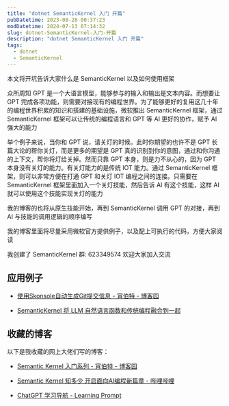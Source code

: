 ```yaml
---
title: "dotnet SemanticKernel 入门 开篇"
pubDatetime: 2023-08-28 00:37:23
modDatetime: 2024-07-13 07:14:32
slug: dotnet-SemanticKernel-入门-开篇
description: "dotnet SemanticKernel 入门 开篇"
tags:
  - dotnet
  - SemanticKernel
---
```





本文将开坑告诉大家什么是 SemanticKernel 以及如何使用框架

<!--more-->


<!-- CreateTime:2023/8/28 8:37:23 -->

<!-- 发布 -->
<!-- 博客 -->

众所周知 GPT 是一个大语言模型，能够参与的输入和输出是文本内容。而想要让 GPT 完成各项功能，则需要对接现有的编程世界。为了能够更好的复用这几十年的编程世界积累的知识和搭建的基础设施，微软推出 SemanticKernel 框架，通过 SemanticKernel 框架可以让传统的编程语言和 GPT 等 AI 更好的协作，赋予 AI 强大的能力

举个例子来说，当你和 GPT 说，请关灯的时候。此时你期望的也许不是 GPT 长篇大论的帮你关灯，而是更多的期望是 GPT 真的识别到你的意图，通过和你沟通的上下文，帮你将灯给关掉。然而只靠 GPT 本身，则是力不从心的，因为 GPT 本身没有关灯的能力。有关灯能力的是传统 IOT 能力。通过 SemanticKernel 框架，则可以非常方便在打通 GPT 和关灯 IOT 编程之间的连接。只需要在 SemanticKernel 框架里面加入一个关灯技能，然后告诉 AI 有这个技能，这样 AI 就可以使用这个技能实现关灯的能力

我的博客的也将从原生技能开始，再到 SemanticKernel 调用 GPT 的对接，再到 AI 与技能的调用逻辑的顺序编写

我的博客里面将尽量采用微软官方提供例子，以及配上可执行的代码，方便大家阅读

我创建了 SemanticKernel 群: 623349574 欢迎大家加入交流

## 应用例子

- [使用Skonsole自动生成Git提交信息 - 宵伯特 - 博客园](https://www.cnblogs.com/xbotter/p/skonsole_intro.html)

- [SemanticKernel 将 LLM 自然语言函数和传统编程融合到一起](https://blog.lindexi.com/post/SemanticKernel-%E5%B0%86-LLM-%E8%87%AA%E7%84%B6%E8%AF%AD%E8%A8%80%E5%87%BD%E6%95%B0%E5%92%8C%E4%BC%A0%E7%BB%9F%E7%BC%96%E7%A8%8B%E8%9E%8D%E5%90%88%E5%88%B0%E4%B8%80%E8%B5%B7.html )

## 收藏的博客

以下是我收藏的网上大佬们写的博客：

- [Semantic Kernel 入门系列 - 宵伯特 - 博客园](https://www.cnblogs.com/xbotter/p/semantic_kernel_introduction.html )

- [Semantic Kernel 知多少 开启面向AI编程新篇章 - 哔哩哔哩](https://www.bilibili.com/read/cv22899046/ )

- [ChatGPT 学习导航 - Learning Prompt](https://learningprompt.wiki/zh-Hans/docs/chatgpt-learning-path )
